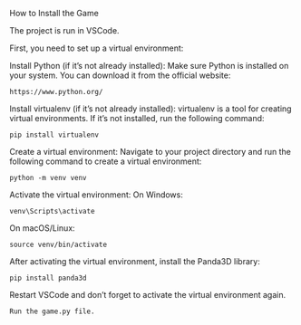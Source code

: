 How to Install the Game

The project is run in VSCode.

First, you need to set up a virtual environment:

Install Python (if it’s not already installed): Make sure Python is installed on your system. You can download it from the official website: 

```https://www.python.org/```

Install virtualenv (if it’s not already installed): virtualenv is a tool for creating virtual environments. If it’s not installed, run the following command:

```pip install virtualenv```

Create a virtual environment: Navigate to your project directory and run the following command to create a virtual environment:

```python -m venv venv```

Activate the virtual environment:
On Windows:

```venv\Scripts\activate```

On macOS/Linux:

```source venv/bin/activate```

After activating the virtual environment, install the Panda3D library:

```pip install panda3d```

Restart VSCode and don’t forget to activate the virtual environment again.

```Run the game.py file.```
